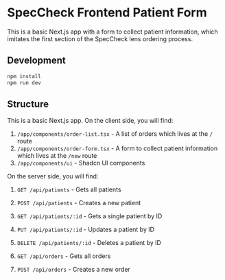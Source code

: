 # SpecCheck Frontend Patient Form

This is a basic Next.js app with a form to collect patient information, which imitates the first section of the SpecCheck lens ordering process.

## Development

```bash
npm install
npm run dev
```

## Structure

This is a basic Next.js app. On the client side, you will find:

1. `/app/components/order-list.tsx` - A list of orders which lives at the `/` route
2. `/app/components/order-form.tsx` - A form to collect patient information which lives at the `/new` route
3. `/app/components/ui` - Shadcn UI components

On the server side, you will find:

1. `GET /api/patients` - Gets all patients
2. `POST /api/patients` - Creates a new patient
3. `GET /api/patients/:id` - Gets a single patient by ID
4. `PUT /api/patients/:id` - Updates a patient by ID
5. `DELETE /api/patients/:id` - Deletes a patient by ID

6. `GET /api/orders` - Gets all orders
7. `POST /api/orders` - Creates a new order
